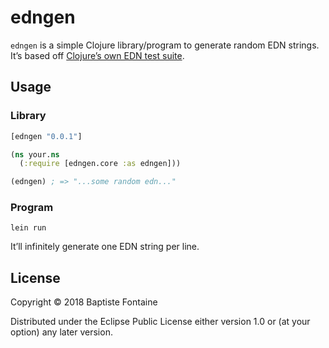# edngen

`edngen` is a simple Clojure library/program to generate random EDN strings.
It’s based off [Clojure’s own EDN test suite][clj].

[clj]: https://github.com/clojure/clojure/blob/71511b7800e18c83377a322f43585a853b303698/test/clojure/test_clojure/edn.clj

## Usage

### Library

```clojure
[edngen "0.0.1"]
```

```clojure
(ns your.ns
  (:require [edngen.core :as edngen]))

(edngen) ; => "...some random edn..."
```

### Program

    lein run

It’ll infinitely generate one EDN string per line.

## License

Copyright © 2018 Baptiste Fontaine

Distributed under the Eclipse Public License either version 1.0 or (at your
option) any later version.
